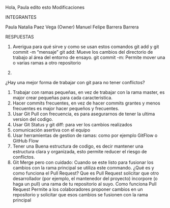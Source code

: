 Hola, Paula edito esto
Modificaciones

INTEGRANTES

Paula Natalia Paez Vega (Owner)
Manuel Felipe Barrera Barrera


RESPUESTAS

1. Averigua para qué sirve y como se usan estos comandos git add y git commit -m “mensaje”
git add: Mueve los cambios del directorio de trabajo al área del entorno de ensayo.
git commit -m: Permite mover una o varias ramas a otro repositorio

2. 
¿Hay una mejor forma de trabajar con git para no tener conflictos?
1. Trabajar con ramas pequeñas, en  vez de trabajar con la rama master, es major crear pequeñas para cada caracteristica.
2. Hacer commits frecuentes, en vez de hacer commits grantes y menos frecuentes es major hacer pequeños y frecuentes.
3. Usar Git Pull con frecuencia, es para asegurarnos de tener la ultima version del codigo.
4. Usar Git Status y git diff: para ver los cambios realizados
5. comunicación asertiva con el equipo
6. Usar herramientas de gestion de ramas: como por ejemplo GitFlow o GitHub Flow
7. Tener una Buena estructura de codigo, es decir mantener una estructura clara y organizada, esto permite reducer el riesgo de conflictos.
8. Git Merge pero con cuidado: Cuando se este listo para fusionar los cambios con la rama principal se utiliza este commando.
¿Qué es y como funciona el Pull Request?
Que es Pull Request
solicitar que otro desarrollador (por ejemplo, el mantenedor del proyecto) incorpore (o haga un pull) una rama de tu repositorio al suyo.
Como funciona Pull Request
Permite a los colaboradores proponer cambios en un repositorio y solicitar que esos cambios se fusionen con la rama principal